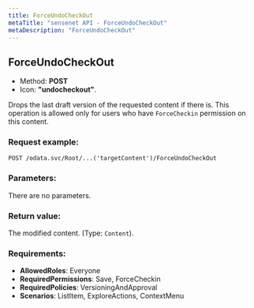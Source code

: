 ```yaml
---
title: ForceUndoCheckOut
metaTitle: "sensenet API - ForceUndoCheckOut"
metaDescription: "ForceUndoCheckOut"
---
```


## ForceUndoCheckOut
- Method: **POST**
- Icon: **"undocheckout"**.

Drops the last draft version of the requested content if there is. This operation is allowed only
 for users who have `ForceCheckin` permission on this content.

### Request example:

```
POST /odata.svc/Root/...('targetContent')/ForceUndoCheckOut
```
### Parameters:
There are no parameters.

### Return value:
The modified content. (Type: `Content`).

### Requirements:
- **AllowedRoles**: Everyone
- **RequiredPermissions**: Save, ForceCheckin
- **RequiredPolicies**: VersioningAndApproval
- **Scenarios**: ListItem, ExploreActions, ContextMenu

